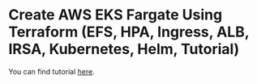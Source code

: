 # Create AWS EKS Fargate Using Terraform (EFS, HPA, Ingress, ALB, IRSA, Kubernetes, Helm, Tutorial)

You can find tutorial [here](https://khulnasoft.com/amazon/create-aws-eks-fargate-using-terraform/).
